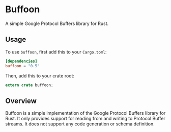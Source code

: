 # Buffoon

A simple Google Protocol Buffers library for Rust.

## Usage

To use `buffoon`, first add this to your `Cargo.toml`:

```toml
[dependencies]
buffoon = "0.5"
```

Then, add this to your crate root:

```rust
extern crate buffoon;
```

## Overview

Buffoon is a simple implementation of the Google Protocol Buffers
library for Rust. It only provides support for reading from and writing
to Protocol Buffer streams. It does not support any code generation or
schema definition.
